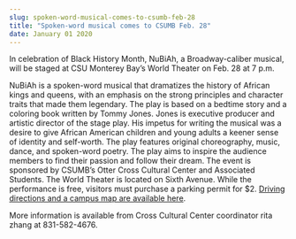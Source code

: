 ```yaml
---
slug: spoken-word-musical-comes-to-csumb-feb-28
title: "Spoken-word musical comes to CSUMB Feb. 28"
date: January 01 2020
---
```


<p>In celebration of Black History Month, NuBiAh, a Broadway-caliber musical, will be staged at CSU Monterey Bay’s World Theater on Feb. 28 at 7 p.m.
</p><p>NuBiAh is a spoken-word musical that dramatizes the history of African kings and queens, with an emphasis on the strong principles and character traits that made them legendary. The play is based on a bedtime story and a coloring book written by Tommy Jones. Jones is executive producer and artistic director of the stage play. His impetus for writing the musical was a desire to give African American children and young adults a keener sense of identity and self-worth. The play features original choreography, music, dance, and spoken-word poetry. The play aims to inspire the audience members to find their passion and follow their dream. The event is sponsored by CSUMB’s Otter Cross Cultural Center and Associated Students. The World Theater is located on Sixth Avenue.  While the performance is free, visitors must purchase a parking permit for $2. <a href="http://csumb.edu/map">Driving directions and a campus map are available here</a>.
</p><p>More information is available from Cross Cultural Center coordinator rita zhang at 831-582-4676.  
</p>

